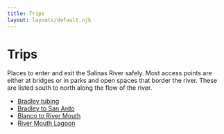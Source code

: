 ```yaml
---
title: Trips
layout: layouts/default.njk
---
```


# Trips

Places to enter and exit the Salinas River safely. Most access points
are either at bridges or in parks and open spaces that border the
river. These are listed south to north along the flow of the river.

<nav class="nav-list">

- [Bradley tubing](bradley)
- [Bradley to San Ardo](bradley-san-ardo)
- [Blanco to River Mouth](blanco-river-mouth)
- [River Mouth Lagoon](lagoon)

</nav>
